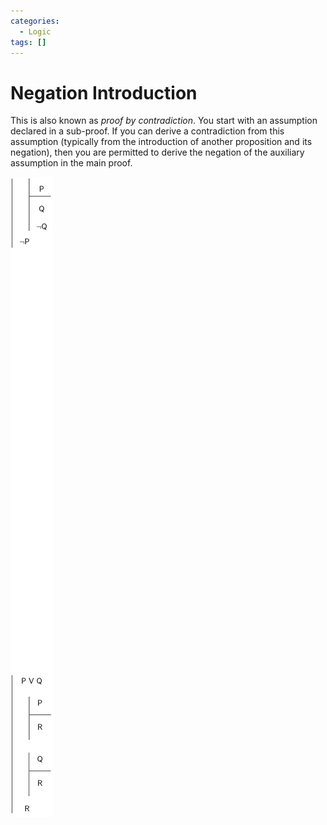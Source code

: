 ```yaml
---
categories:
  - Logic
tags: []
---
```


# Negation Introduction

This is also known as _proof by contradiction_. You start with an assumption
declared in a sub-proof. If you can derive a contradiction from this assumption
(typically from the introduction of another proposition and its negation), then
you are permitted to derive the negation of the auxiliary assumption in the main
proof.

![](/_img/negate-intro.png)
